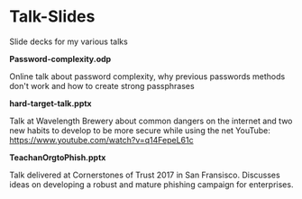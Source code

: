# Talk-Slides
Slide decks for my various talks

**Password-complexity.odp**

Online talk about password complexity, why previous passwords methods don't work and how to create strong passphrases

**hard-target-talk.pptx**

Talk at Wavelength Brewery about common dangers on the internet and two new habits to develop to be more secure while using the net
YouTube: https://www.youtube.com/watch?v=q14FepeL61c


**TeachanOrgtoPhish.pptx**

Talk delivered at Cornerstones of Trust 2017 in San Fransisco. Discusses ideas on developing a robust and mature phishing campaign for enterprises.
